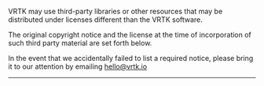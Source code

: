 VRTK may use third-party libraries or other resources that may
be distributed under licenses different than the VRTK software.

The original copyright notice and the license at the time of incorporation of
such third party material are set forth below.

In the event that we accidentally failed to list a required notice, please
bring it to our attention by emailing hello@vrtk.io

-------------------------------------------------------------------------------